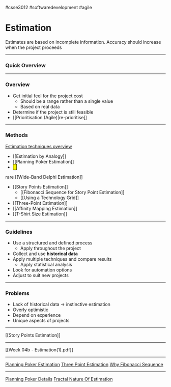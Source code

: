 #csse3012 #softwaredevelopment #agile
# Estimation
Estimates are based on incomplete information. Accuracy should increase when the project proceeds
___
### Quick Overview

___
### Overview
- Get initial feel for the project cost
	- Should be a range rather than a single value
	- Based on real data
- Determine if the project is still feasible
- [[Prioritisation (Agile)|re-prioritise]]

___
### Methods
[Estimation techniques overview](https://www.netsolutions.com/insights/how-to-estimate-projects-in-agile/)


- [[Estimation by Analogy]]
- [[Planning Poker Estimation]]
- <span style="background-color: yellow; padding-left: 5px; padding-right: 5px; border: 1px solid black;">
rare 
</span> [[Wide-Band Delphi Estimation]]
- [[Story Points Estimation]]
	- [[Fibonacci Sequence for Story Point Estimation]]
	- [[Using a Technology Grid]]
- [[Three-Point Estimation]]
- [[Affinity Mapping Estimation]]
- [[T-Shirt Size Estimation]]

___
### Guidelines
- Use a structured and defined process
	- Apply throughout the project
- Collect and use **historical data**
- Apply multiple techniques and compare results
	- Apply statistical analysis
- Look for automation options
- Adjust to suit new projects

___
### Problems
- Lack of historical data -> instinctive estimation
- Overly optimistic
- Depend on experience
- Unique aspects of projects

___
[[Story Points Estimation]]
___

[[Week 04b - Estimation(1).pdf]]

___
[Planning Poker Estimation](https://www.mountaingoatsoftware.com/agile/planning-poker)
[Three Point Estimation](https://cleancoders.com/blog/2021-02-16-clean-coders-planning-poker)
[Why Fibonacci Sequence](https://www.mountaingoatsoftware.com/blog/why-the-fibonacci-sequence-works-well-for-estimating)

___
[Planning Poker Details](https://wingman-sw.com/articles/planning-poker)
[Fractal Nature Of Estimation](https://codeburst.io/software-estimation-in-the-fractal-dimension-914569e2ccb9)

